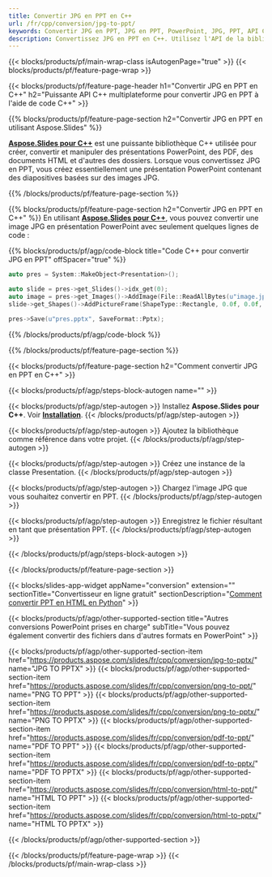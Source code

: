 ```yaml
---
title: Convertir JPG en PPT en C++
url: /fr/cpp/conversion/jpg-to-ppt/
keywords: Convertir JPG en PPT, JPG en PPT, PowerPoint, JPG, PPT, API C++, Bibliothèque C++
description: Convertissez JPG en PPT en C++. Utilisez l'API de la bibliothèque C++ pour convertir des images JPG en PowerPoint
---
```


{{< blocks/products/pf/main-wrap-class isAutogenPage="true" >}}
{{< blocks/products/pf/feature-page-wrap >}}

{{< blocks/products/pf/feature-page-header h1="Convertir JPG en PPT en C++" h2="Puissante API C++ multiplateforme pour convertir JPG en PPT à l'aide de code C++" >}}

{{% blocks/products/pf/feature-page-section h2="Convertir JPG en PPT en utilisant Aspose.Slides" %}}

[**Aspose.Slides pour C++**](https://products.aspose.com/slides/fr/cpp/) est une puissante bibliothèque C++ utilisée pour créer, convertir et manipuler des présentations PowerPoint, des PDF, des documents HTML et d'autres des dossiers. Lorsque vous convertissez JPG en PPT, vous créez essentiellement une présentation PowerPoint contenant des diapositives basées sur des images JPG.

{{% /blocks/products/pf/feature-page-section %}}


{{% blocks/products/pf/feature-page-section  h2="Convertir JPG en PPT en C++" %}}
En utilisant [**Aspose.Slides pour C++**](https://products.aspose.com/slides/fr/cpp/), vous pouvez convertir une image JPG en présentation PowerPoint avec seulement quelques lignes de code :

{{% blocks/products/pf/agp/code-block title="Code C++ pour convertir JPG en PPT" offSpacer="true" %}}
```cpp
auto pres = System::MakeObject<Presentation>();

auto slide = pres->get_Slides()->idx_get(0);
auto image = pres->get_Images()->AddImage(File::ReadAllBytes(u"image.jpg"));
slide->get_Shapes()->AddPictureFrame(ShapeType::Rectangle, 0.0f, 0.0f, 720.0f, 540.0f, image);

pres->Save(u"pres.pptx", SaveFormat::Pptx);
```
{{% /blocks/products/pf/agp/code-block %}}

{{% /blocks/products/pf/feature-page-section %}}




{{< blocks/products/pf/feature-page-section  h2="Comment convertir JPG en PPT en C++" >}}


{{< blocks/products/pf/agp/steps-block-autogen name="" >}}


{{< blocks/products/pf/agp/step-autogen >}}
Installez **Aspose.Slides pour C++**. Voir [**Installation**](https://docs.aspose.com/slides/cpp/installation/).
{{< /blocks/products/pf/agp/step-autogen >}}

{{< blocks/products/pf/agp/step-autogen >}}
Ajoutez la bibliothèque comme référence dans votre projet.
{{< /blocks/products/pf/agp/step-autogen >}}

{{< blocks/products/pf/agp/step-autogen >}}
Créez une instance de la classe Presentation.
{{< /blocks/products/pf/agp/step-autogen >}}

{{< blocks/products/pf/agp/step-autogen >}}
Chargez l'image JPG que vous souhaitez convertir en PPT.
{{< /blocks/products/pf/agp/step-autogen >}}

{{< blocks/products/pf/agp/step-autogen >}}
Enregistrez le fichier résultant en tant que présentation PPT.
{{< /blocks/products/pf/agp/step-autogen >}}


{{< /blocks/products/pf/agp/steps-block-autogen >}}


{{< /blocks/products/pf/feature-page-section >}}




{{< blocks/slides-app-widget  appName="conversion" extension="" sectionTitle="Convertisseur en ligne gratuit" sectionDescription="[Comment convertir PPT en HTML en Python](https://products.aspose.com/slides/fr/en/python-net/conversion/ppt-to-html/)" >}}

{{< blocks/products/pf/agp/other-supported-section title="Autres conversions PowerPoint prises en charge" subTitle="Vous pouvez également convertir des fichiers dans d'autres formats en PowerPoint" >}}

{{< blocks/products/pf/agp/other-supported-section-item href="https://products.aspose.com/slides/fr/cpp/conversion/jpg-to-pptx/" name="JPG TO PPTX" >}}
{{< blocks/products/pf/agp/other-supported-section-item href="https://products.aspose.com/slides/fr/cpp/conversion/png-to-ppt/" name="PNG TO PPT" >}}
{{< blocks/products/pf/agp/other-supported-section-item href="https://products.aspose.com/slides/fr/cpp/conversion/png-to-pptx/" name="PNG TO PPTX" >}}
{{< blocks/products/pf/agp/other-supported-section-item href="https://products.aspose.com/slides/fr/cpp/conversion/pdf-to-ppt/" name="PDF TO PPT" >}}
{{< blocks/products/pf/agp/other-supported-section-item href="https://products.aspose.com/slides/fr/cpp/conversion/pdf-to-pptx/" name="PDF TO PPTX" >}}
{{< blocks/products/pf/agp/other-supported-section-item href="https://products.aspose.com/slides/fr/cpp/conversion/html-to-ppt/" name="HTML TO PPT" >}}
{{< blocks/products/pf/agp/other-supported-section-item href="https://products.aspose.com/slides/fr/cpp/conversion/html-to-pptx/" name="HTML TO PPTX" >}}


{{< /blocks/products/pf/agp/other-supported-section >}}

{{< /blocks/products/pf/feature-page-wrap >}}
{{< /blocks/products/pf/main-wrap-class >}}